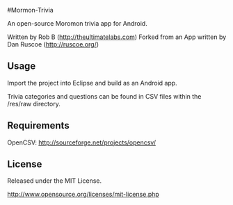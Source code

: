#Mormon-Trivia

An open-source Moromon trivia app for Android.

Written by Rob B (http://theultimatelabs.com)
Forked from an App written by Dan Ruscoe (http://ruscoe.org/)

## Usage

Import the project into Eclipse and build as an Android app.

Trivia categories and questions can be found in CSV files within the /res/raw directory.

## Requirements

OpenCSV: http://sourceforge.net/projects/opencsv/

## License

Released under the MIT License.

http://www.opensource.org/licenses/mit-license.php


